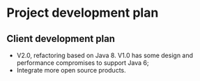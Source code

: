 # Project development plan

## Client development plan

- V2.0, refactoring based on Java 8. V1.0 has some design and performance compromises to support Java 6;
- Integrate more open source products.